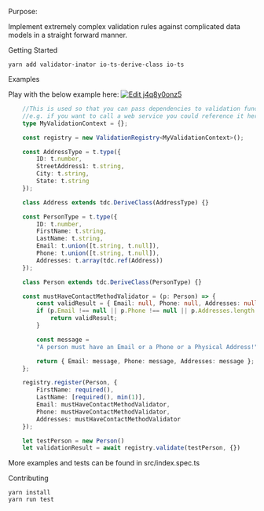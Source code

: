 Purpose:

Implement extremely complex validation rules against complicated data models in a straight forward manner.

Getting Started

    yarn add validator-inator io-ts-derive-class io-ts

Examples

Play with the below example here: [![Edit j4q8y0onz5](https://codesandbox.io/static/img/play-codesandbox.svg)](https://codesandbox.io/s/j4q8y0onz5)


```ts
    //This is used so that you can pass dependencies to validation functions
    //e.g. if you want to call a web service you could reference it here
    type MyValidationContext = {};

    const registry = new ValidationRegistry<MyValidationContext>();

    const AddressType = t.type({
        ID: t.number,
        StreetAddress1: t.string,
        City: t.string,
        State: t.string
    });

    class Address extends tdc.DeriveClass(AddressType) {}

    const PersonType = t.type({
        ID: t.number,
        FirstName: t.string,
        LastName: t.string,
        Email: t.union([t.string, t.null]),
        Phone: t.union([t.string, t.null]),
        Addresses: t.array(tdc.ref(Address))
    });

    class Person extends tdc.DeriveClass(PersonType) {}

    const mustHaveContactMethodValidator = (p: Person) => {
        const validResult = { Email: null, Phone: null, Addresses: null };
        if (p.Email !== null || p.Phone !== null || p.Addresses.length > 0) {
            return validResult;
        }

        const message =
        "A person must have an Email or a Phone or a Physical Address!";

        return { Email: message, Phone: message, Addresses: message };
    };

    registry.register(Person, {
        FirstName: required(),
        LastName: [required(), min(1)],
        Email: mustHaveContactMethodValidator,
        Phone: mustHaveContactMethodValidator,
        Addresses: mustHaveContactMethodValidator
    });

    let testPerson = new Person()
    let validationResult = await registry.validate(testPerson, {})
```
More examples and tests can be found in src/index.spec.ts

Contributing

    yarn install
    yarn run test 